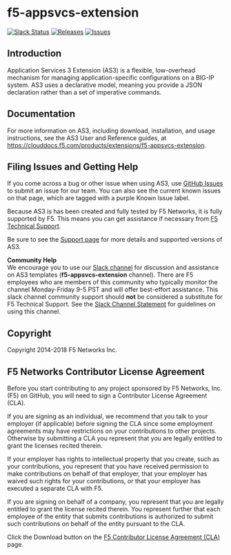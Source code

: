 # f5-appsvcs-extension

[![Slack Status](https://f5cloudsolutions.herokuapp.com/badge.svg)](https://f5cloudsolutions.herokuapp.com)
[![Releases](https://img.shields.io/github/release/f5networks/f5-appsvcs-extension.svg)](https://github.com/f5networks/f5-appsvcs-extension/releases)
[![Issues](https://img.shields.io/github/issues/f5networks/f5-appsvcs-extension.svg)](https://github.com/f5networks/f5-appsvcs-extension/issues)

## Introduction
Application Services 3 Extension (AS3) is a flexible, low-overhead mechanism for managing application-specific configurations on a BIG-IP system. AS3 uses a declarative model, meaning you provide a JSON declaration rather than a set of imperative commands. 

## Documentation
For more information on AS3, including download, installation, and usage instructions, see the AS3 User and Reference guides, at https://clouddocs.f5.com/products/extensions/f5-appsvcs-extension.

## Filing Issues and Getting Help
If you come across a bug or other issue when using AS3, use [GitHub Issues](https://github.com/F5Networks/f5-appsvcs-extension/issues) to submit an issue for our team.  You can also see the current known issues on that page, which are tagged with a purple Known Issue label.  

Because AS3 is has been created and fully tested by F5 Networks, it is fully supported by F5. This means you can get assistance if necessary from [F5 Technical Support](https://support.f5.com/csp/article/K25327565).  

Be sure to see the [Support page](SUPPORT.md) for more details and supported versions of AS3.  

**Community Help**  
We encourage you to use our [Slack channel](https://f5cloudsolutions.herokuapp.com) for discussion and assistance on AS3 templates (**f5-appsvcs-extension** channel). There are F5 employees who are members of this community who typically monitor the channel Monday-Friday 9-5 PST and will offer best-effort assistance. This slack channel community support should **not** be considered a substitute for F5 Technical Support. See the [Slack Channel Statement](slack-channel-statement.md) for guidelines on using this channel.


## Copyright

Copyright 2014-2018 F5 Networks Inc.


## F5 Networks Contributor License Agreement

Before you start contributing to any project sponsored by F5 Networks, Inc. (F5) on GitHub, you will need to sign a Contributor License Agreement (CLA).  

If you are signing as an individual, we recommend that you talk to your employer (if applicable) before signing the CLA since some employment agreements may have restrictions on your contributions to other projects. Otherwise by submitting a CLA you represent that you are legally entitled to grant the licenses recited therein.  

If your employer has rights to intellectual property that you create, such as your contributions, you represent that you have received permission to make contributions on behalf of that employer, that your employer has waived such rights for your contributions, or that your employer has executed a separate CLA with F5.   

If you are signing on behalf of a company, you represent that you are legally entitled to grant the license recited therein. You represent further that each employee of the entity that submits contributions is authorized to submit such contributions on behalf of the entity pursuant to the CLA. 

Click the Download button on the [F5 Contributor License Agreement (CLA)](F5_Contributor_License_Agreement.docx) page.



